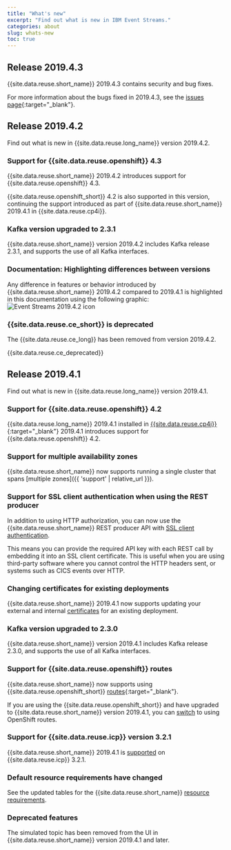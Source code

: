 ```yaml
---
title: "What's new"
excerpt: "Find out what is new in IBM Event Streams."
categories: about
slug: whats-new
toc: true
---
```


## Release 2019.4.3

{{site.data.reuse.short_name}} 2019.4.3 contains security and bug fixes.

For more information about the bugs fixed in 2019.4.3, see the [issues page](https://github.com/IBM/event-streams/issues?utf8=%E2%9C%93&q=is:issue+label:bug+label:2019.4.3){:target="_blank"}.

## Release 2019.4.2

Find out what is new in {{site.data.reuse.long_name}} version 2019.4.2.

### Support for {{site.data.reuse.openshift}} 4.3

{{site.data.reuse.short_name}} 2019.4.2 introduces support for {{site.data.reuse.openshift}} 4.3.

{{site.data.reuse.openshift_short}} 4.2 is also supported in this version, continuing the support introduced as part of {{site.data.reuse.short_name}} 2019.4.1 in {{site.data.reuse.cp4i}}.

### Kafka version upgraded to 2.3.1

{{site.data.reuse.short_name}} version 2019.4.2 includes Kafka release 2.3.1, and supports the use of all Kafka interfaces.

### Documentation: Highlighting differences between versions

Any difference in features or behavior introduced by {{site.data.reuse.short_name}} 2019.4.2 compared to 2019.4.1 is highlighted in this documentation using the following graphic: ![Event Streams 2019.4.2 icon](../../../images/2019.4.2.svg "In Event Streams 2019.4.2.")

### {{site.data.reuse.ce_short}} is deprecated

The {{site.data.reuse.ce_long}} has been removed from version 2019.4.2.

{{site.data.reuse.ce_deprecated}}


## Release 2019.4.1

Find out what is new in {{site.data.reuse.long_name}} version 2019.4.1.

### Support for {{site.data.reuse.openshift}} 4.2

{{site.data.reuse.long_name}} 2019.4.1 installed in [{{site.data.reuse.cp4i}}](https://www.ibm.com/support/knowledgecenter/SSGT7J_19.4/welcome.html){:target="_blank"} 2019.4.1 introduces support for {{site.data.reuse.openshift}} 4.2.

### Support for multiple availability zones

{{site.data.reuse.short_name}} now supports running a single cluster that spans [multiple zones]({{ 'support' | relative_url }}).

### Support for SSL client authentication when using the REST producer

In addition to using HTTP authorization, you can now use the {{site.data.reuse.short_name}} REST producer API with [SSL client authentication](../../connecting/rest-api/).

This means you can provide the required API key with each REST call by embedding it into an SSL client certificate. This is useful when you are using third-party software where you cannot control the HTTP headers sent, or systems such as CICS events over HTTP.

### Changing certificates for existing deployments

{{site.data.reuse.short_name}} 2019.4.1 now supports updating your external and internal [certificates](../../security/updating-certificates/) for an existing deployment.

### Kafka version upgraded to 2.3.0

{{site.data.reuse.short_name}} version 2019.4.1 includes Kafka release 2.3.0, and supports the use of all Kafka interfaces.

### Support for {{site.data.reuse.openshift}} routes

{{site.data.reuse.short_name}} now supports using {{site.data.reuse.openshift_short}} [routes](https://docs.openshift.com/container-platform/3.11/architecture/networking/routes.html){:target="_blank"}.

If you are using the {{site.data.reuse.openshift_short}} and have upgraded to {{site.data.reuse.short_name}} version 2019.4.1, you can [switch](../../installing/upgrading/#switch-to-routes) to using OpenShift routes.

### Support for {{site.data.reuse.icp}} version 3.2.1

{{site.data.reuse.short_name}} 2019.4.1 is [supported](../../installing/prerequisites/#container-environment) on {{site.data.reuse.icp}} 3.2.1.

### Default resource requirements have changed

See the updated tables for the {{site.data.reuse.short_name}} [resource requirements](../../installing/prerequisites/#helm-resource-requirements).

### Deprecated features

The simulated topic has been removed from the UI in {{site.data.reuse.short_name}} version 2019.4.1 and later.
